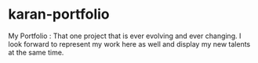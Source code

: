 # karan-portfolio
My Portfolio : That one project that is ever evolving and ever changing. I look forward to represent my work here as well and display my new talents at the same time.
